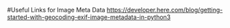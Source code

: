 #Useful Links for Image Meta Data
https://developer.here.com/blog/getting-started-with-geocoding-exif-image-metadata-in-python3
